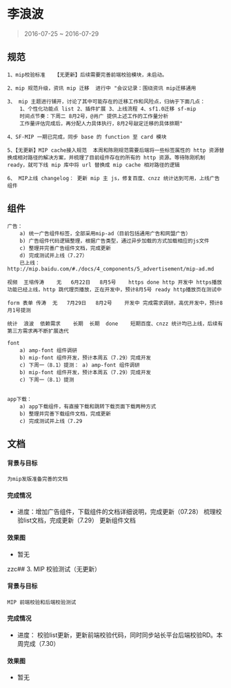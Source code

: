 # 李浪波

> 2016-07-25 ~ 2016-07-29


## 规范  
    1、mip校验标准   【无更新】后续需要完善前端校验模块，未启动。

    2、mip 规范升级，资讯 mip 迁移  进行中 "会议记录：围绕资讯 mip迁移通用

    3、 mip 主题进行铺开，讨论了其中可能存在的迁移工作和风险点，归纳于下面几点：
        1、个性化功能点 list 2、插件扩展 3、上线流程 4、sf1.0迁移 sf-mip
        时间点节奏：下周二 8月2号，@肖广 提供上述工作的工作量分析
        工作量评估完成后，再分配人力具体执行，8月2号敲定迁移的具体排期"
    
    4、SF-MIP 一期已完成，同步 base 的 function 至 card 模块
    
    5、【无更新】MIP cache接入规范  本周和陈刚规范需要后端将一些标签属性的 http 资源替换成相对路径的解决方案，并梳理了目前组件存在的所有的 http 资源。等待陈刚机制 ready，就可下线 mip 库中将 url 替换成 mip cache 相对路径的逻辑
    
    6、 MIP上线 changelog： 更新 mip 主 js，修复百度、cnzz 统计达到可用，上线广告组件

## 组件  
    广告：
        a) 统一广告组件标签，全部采用mip-ad（目前包括通用广告和网盟广告）
        b) 广告组件代码逻辑整理，根据广告类型，通过异步加载的方式加载相应的js文件
        c) 整理并完善广告组件文档，完成更新
        d) 完成测试并上线（7.27）
        已上线：http://mip.baidu.com/#./docs/4_components/5_advertisement/mip-ad.md 

    视频  王培传涛    无   6月22日   8月5号    https done http 开发中 https播放功能已经上线，http 跳代理页播放，正在开发中，预计8月5号 ready http播放页在测试中

    form 表单 传涛  无   7月29日   8月2号    开发中 完成需求调研，高优开发中，预计8月1号提测
    
    统计  浪波  依赖需求    长期  长期  done    短期百度、cnzz 统计均已上线，后续有第三方需求再不断扩展迭代
    
    font 
        a) amp-font 组件调研
        b) mip-font 组件开发，预计本周五（7.29）完成开发
        c) 下周一（8.1）提测： a) amp-font 组件调研
        b) mip-font 组件开发，预计本周五（7.29）完成开发
        c) 下周一（8.1）提测   
    
    
    app下载：
        a) app下载组件，有直接下载和跳转下载页面下载两种方式
        b) 整理并完善下载组件文档，完成更新
        c) 完成测试并上线（7.29
## 文档 

#### 背景与目标
    
    为mip发版准备完善的文档
    
#### 完成情况

- 进度：增加广告组件，下载组件的文档详细说明，完成更新（07.28）
       梳理校验list文档，完成更新（7.29）
       更新组件文档

#### 效果图

- 暂无
 
    
zzc## 3. MIP 校验测试（无更新）

#### 背景与目标
    
    MIP 前端校验和后端校验测试

#### 完成情况

- 进度： 校验list更新，更新前端校验代码，同时同步站长平台后端校验RD。本周完成（7.30）
    
#### 效果图

- 暂无